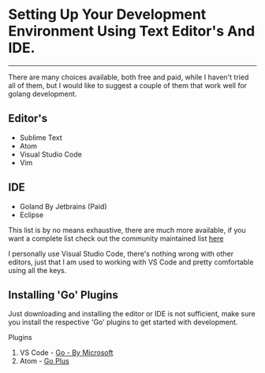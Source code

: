 # Setting Up Your Development Environment Using Text Editor's And IDE.

<hr>

There are many choices available, both free and paid, while I haven't tried all of them, but I would like to suggest a couple of them that work well for golang development.

## Editor's

- Sublime Text
- Atom
- Visual Studio Code
- Vim

## IDE

- Goland By Jetbrains (Paid)
- Eclipse

This list is by no means exhaustive, there are much more available, if you want a complete list check out the community maintained list [here](https://github.com/golang/go/wiki/IDEsAndTextEditorPlugins)

I personally use Visual Studio Code, there's nothing wrong with other editors, just that I am used to working with VS Code and pretty comfortable using all the keys.

## Installing 'Go' Plugins

Just downloading and installing the editor or IDE is not sufficient, make sure you install the respective 'Go' plugins to get started with development.

Plugins

1. VS Code - [Go - By Microsoft](https://marketplace.visualstudio.com/items?itemName=ms-vscode.Go)
2. Atom - [Go Plus](https://github.com/joefitzgerald/go-plus)